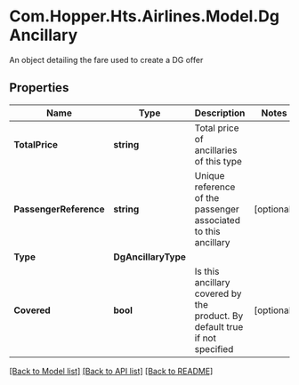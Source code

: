 # Com.Hopper.Hts.Airlines.Model.DgAncillary
An object detailing the fare used to create a DG offer

## Properties

Name | Type | Description | Notes
------------ | ------------- | ------------- | -------------
**TotalPrice** | **string** | Total price of ancillaries of this type | 
**PassengerReference** | **string** | Unique reference of the passenger associated to this ancillary | [optional] 
**Type** | **DgAncillaryType** |  | 
**Covered** | **bool** | Is this ancillary covered by the product. By default true if not specified | [optional] 

[[Back to Model list]](../README.md#documentation-for-models) [[Back to API list]](../README.md#documentation-for-api-endpoints) [[Back to README]](../README.md)

